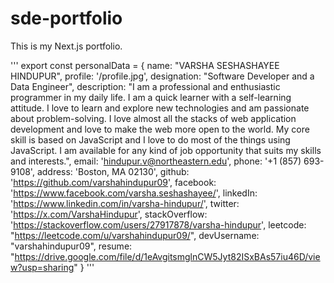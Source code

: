# sde-portfolio
This is my Next.js portfolio.

'''
export const personalData = {
    name: "VARSHA SESHASHAYEE HINDUPUR",
    profile: '/profile.jpg',
    designation: "Software Developer and a Data Engineer",
    description: "I am a professional and enthusiastic programmer in my daily life. I am a quick learner with a self-learning attitude. I love to learn and explore new technologies and am passionate about problem-solving. I love almost all the stacks of web application development and love to make the web more open to the world. My core skill is based on JavaScript and I love to do most of the things using JavaScript. I am available for any kind of job opportunity that suits my skills and interests.",
    email: 'hindupur.v@northeastern.edu',
    phone: '+1 (857) 693-9108',
    address: 'Boston, MA 02130',
    github: 'https://github.com/varshahindupur09',
    facebook: 'https://www.facebook.com/varsha.seshashayee/',
    linkedIn: 'https://www.linkedin.com/in/varsha-hindupur/',
    twitter: 'https://x.com/VarshaHindupur',
    stackOverflow: 'https://stackoverflow.com/users/27917878/varsha-hindupur',
    leetcode: "https://leetcode.com/u/varshahindupur09/",
    devUsername: "varshahindupur09",
    resume: "https://drive.google.com/file/d/1eAvgitsmglnCW5Jyt82ISxBAs57iu46D/view?usp=sharing"
  }
  '''